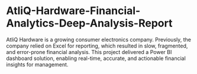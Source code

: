 # AtliQ-Hardware-Financial-Analytics-Deep-Analysis-Report
AtliQ Hardware is a growing consumer electronics company. Previously, the company relied on Excel for reporting, which resulted in slow, fragmented, and error-prone financial analysis. This project delivered a Power BI dashboard solution, enabling real-time, accurate, and actionable financial insights for management.
